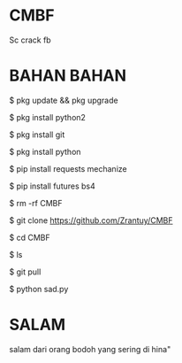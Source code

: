 # CMBF
Sc crack fb

BAHAN BAHAN
=============

$ pkg update && pkg upgrade

$ pkg install python2
 
$ pkg install git
 
$ pkg install python

$ pip  install requests mechanize

$ pip install futures bs4

$ rm -rf CMBF

$ git clone https://github.com/Zrantuy/CMBF

$ cd CMBF

$ ls

$ git pull

$ python sad.py

SALAM 
=====
salam dari  orang bodoh yang sering di hina"
